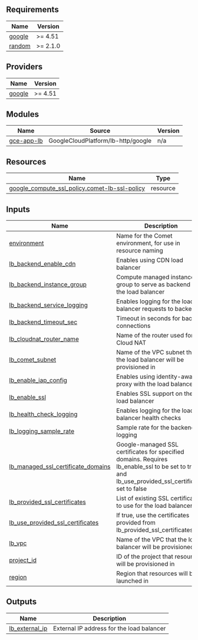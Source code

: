 ## Requirements

| Name | Version |
|------|---------|
| <a name="requirement_google"></a> [google](#requirement\_google) | >= 4.51 |
| <a name="requirement_random"></a> [random](#requirement\_random) | >= 2.1.0 |

## Providers

| Name | Version |
|------|---------|
| <a name="provider_google"></a> [google](#provider\_google) | >= 4.51 |

## Modules

| Name | Source | Version |
|------|--------|---------|
| <a name="module_gce-app-lb"></a> [gce-app-lb](#module\_gce-app-lb) | GoogleCloudPlatform/lb-http/google | n/a |

## Resources

| Name | Type |
|------|------|
| [google_compute_ssl_policy.comet-lb-ssl-policy](https://registry.terraform.io/providers/hashicorp/google/latest/docs/resources/compute_ssl_policy) | resource |

## Inputs

| Name | Description | Type | Default | Required |
|------|-------------|------|---------|:--------:|
| <a name="input_environment"></a> [environment](#input\_environment) | Name for the Comet environment, for use in resource naming | `string` | n/a | yes |
| <a name="input_lb_backend_enable_cdn"></a> [lb\_backend\_enable\_cdn](#input\_lb\_backend\_enable\_cdn) | Enables using CDN load balancer | `bool` | n/a | yes |
| <a name="input_lb_backend_instance_group"></a> [lb\_backend\_instance\_group](#input\_lb\_backend\_instance\_group) | Compute managed instance group to serve as backend for the load balancer | `string` | n/a | yes |
| <a name="input_lb_backend_service_logging"></a> [lb\_backend\_service\_logging](#input\_lb\_backend\_service\_logging) | Enables logging for the load balancer requests to backend | `bool` | n/a | yes |
| <a name="input_lb_backend_timeout_sec"></a> [lb\_backend\_timeout\_sec](#input\_lb\_backend\_timeout\_sec) | Timeout in seconds for backend connections | `number` | n/a | yes |
| <a name="input_lb_cloudnat_router_name"></a> [lb\_cloudnat\_router\_name](#input\_lb\_cloudnat\_router\_name) | Name of the router used for Cloud NAT | `string` | n/a | yes |
| <a name="input_lb_comet_subnet"></a> [lb\_comet\_subnet](#input\_lb\_comet\_subnet) | Name of the VPC subnet that the load balancer will be provisioned in | `string` | n/a | yes |
| <a name="input_lb_enable_iap_config"></a> [lb\_enable\_iap\_config](#input\_lb\_enable\_iap\_config) | Enables using identity-aware proxy with the load balancer | `bool` | n/a | yes |
| <a name="input_lb_enable_ssl"></a> [lb\_enable\_ssl](#input\_lb\_enable\_ssl) | Enables SSL support on the load balancer | `bool` | n/a | yes |
| <a name="input_lb_health_check_logging"></a> [lb\_health\_check\_logging](#input\_lb\_health\_check\_logging) | Enables logging for the load balancer health checks | `bool` | n/a | yes |
| <a name="input_lb_logging_sample_rate"></a> [lb\_logging\_sample\_rate](#input\_lb\_logging\_sample\_rate) | Sample rate for the backend logging | `number` | n/a | yes |
| <a name="input_lb_managed_ssl_certificate_domains"></a> [lb\_managed\_ssl\_certificate\_domains](#input\_lb\_managed\_ssl\_certificate\_domains) | Google-managed SSL certificates for specified domains. Requires lb\_enable\_ssl to be set to true and lb\_use\_provided\_ssl\_certificates set to false | `list(string)` | n/a | yes |
| <a name="input_lb_provided_ssl_certificates"></a> [lb\_provided\_ssl\_certificates](#input\_lb\_provided\_ssl\_certificates) | List of existing SSL certificates to use for the load balancer | `list(string)` | n/a | yes |
| <a name="input_lb_use_provided_ssl_certificates"></a> [lb\_use\_provided\_ssl\_certificates](#input\_lb\_use\_provided\_ssl\_certificates) | If true, use the certificates provided from lb\_provided\_ssl\_certificates | `bool` | n/a | yes |
| <a name="input_lb_vpc"></a> [lb\_vpc](#input\_lb\_vpc) | Name of the VPC that the load balancer will be provisioned in | `string` | n/a | yes |
| <a name="input_project_id"></a> [project\_id](#input\_project\_id) | ID of the project that resources will be provisioned in | `string` | n/a | yes |
| <a name="input_region"></a> [region](#input\_region) | Region that resources will be launched in | `string` | n/a | yes |

## Outputs

| Name | Description |
|------|-------------|
| <a name="output_lb_external_ip"></a> [lb\_external\_ip](#output\_lb\_external\_ip) | External IP address for the load balancer |
